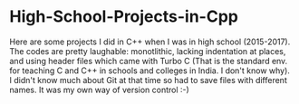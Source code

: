 # High-School-Projects-in-Cpp
Here are some projects I did in C++ when I was in high school (2015-2017). The codes are pretty laughable: monotlithic, lacking indentation at places, and using header files which came with Turbo C (That is the standard env. for teaching C and C++ in schools and colleges in India. I don't know why).   
I didn't know much about Git at that time so had to save files with different names. It was my own way of version control :-)
